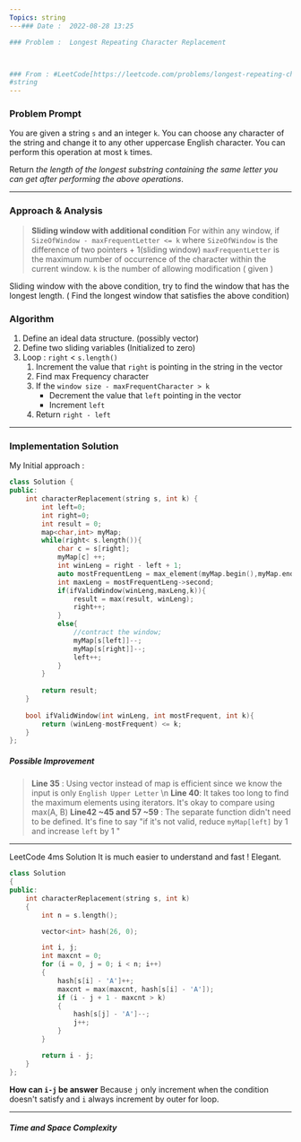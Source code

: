 ```yaml
---
Topics: string
---### Date :  2022-08-28 13:25

### Problem :  Longest Repeating Character Replacement



### From : #LeetCode[https://leetcode.com/problems/longest-repeating-character-replacement/]
#string 
---
```

### Problem Prompt
You are given a string `s` and an integer `k`. You can choose any character of the string and change it to any other uppercase English character. You can perform this operation at most `k` times.

Return _the length of the longest substring containing the same letter you can get after performing the above operations_.


---
### Approach & Analysis
> **Sliding window with additional condition**
> For within any window, if `SizeOfWindow - maxFrequentLetter <= k`  where  `SizeOfWindow`  is the difference of two pointers + 1(sliding window)
> 			`maxFrequentLetter` is  the maximum number of occurrence of the character within the current window.
> 			`k` is the number of allowing modification ( given )

Sliding window with the above condition, try to find the window that has the longest length. ( Find the longest window that satisfies the above condition)

### Algorithm 
1. Define an ideal data structure. (possibly vector)
2. Define two sliding variables (Initialized to zero)
3.  Loop : `right` < `s.length()`
	1.  Increment the value that `right` is pointing in the string in the vector
	2.  Find max Frequency character
	3. If the `window size - maxFrequentCharacter > k`
		  - Decrement the value that `left` pointing in the vector
		  - Increment `left` 
	4. Return `right - left`

---
### Implementation Solution
My Initial approach :
```cpp
class Solution {
public:
    int characterReplacement(string s, int k) {
        int left=0;
        int right=0;
        int result = 0;
        map<char,int> myMap;
        while(right< s.length()){
            char c = s[right];
            myMap[c] ++;
            int winLeng = right - left + 1;
            auto mostFrequentLeng = max_element(myMap.begin(),myMap.end(),[](const auto &x, const auto &y){return x.second < y.second;});
            int maxLeng = mostFrequentLeng->second;
            if(ifValidWindow(winLeng,maxLeng,k)){
                result = max(result, winLeng);
                right++;
            }
            else{
                //contract the window;
                myMap[s[left]]--;
                myMap[s[right]]--;
                left++;
            }
        }
        
        return result;
    }
    
    bool ifValidWindow(int winLeng, int mostFrequent, int k){
        return (winLeng-mostFrequent) <= k;
    }
};

```

##### Possible Improvement 
> **Line 35** : Using vector instead of map is efficient since we know the input is only `English Upper Letter` \n
 > **Line 40**: It takes too long to find the maximum elements using iterators. It's okay to compare using max(A, B)
> **Line42 ~45 and 57 ~59** : The separate function didn't need to be defined. It's fine to say "if it's not valid, reduce `myMap[left]` by 1 and increase `left` by 1 "
> 

---
LeetCode 4ms Solution
It is much easier to understand and fast ! Elegant.
```cpp
class Solution
{
public:
    int characterReplacement(string s, int k)
    {
        int n = s.length();

        vector<int> hash(26, 0);

        int i, j;
        int maxcnt = 0;
        for (i = 0, j = 0; i < n; i++)
        {
            hash[s[i] - 'A']++;
            maxcnt = max(maxcnt, hash[s[i] - 'A']);
            if (i - j + 1 - maxcnt > k)
            {
                hash[s[j] - 'A']--;
                j++;
            }
        }

        return i - j;
    }
};
```

**How can `i-j` be answer**
Because `j` only increment when the condition doesn't satisfy and `i` always increment by outer for loop.

---
##### Time and Space Complexity


